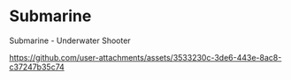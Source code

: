# Submarine
Submarine - Underwater Shooter

https://github.com/user-attachments/assets/3533230c-3de6-443e-8ac8-c37247b35c74

